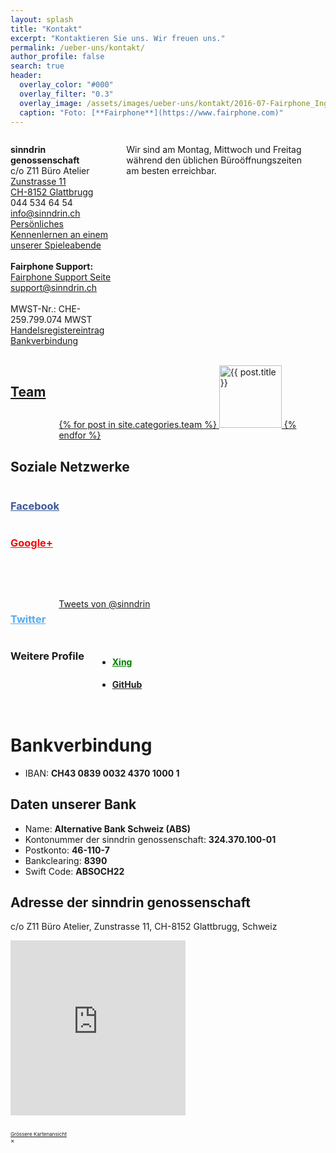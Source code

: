 ```yaml
---
layout: splash
title: "Kontakt"
excerpt: "Kontaktieren Sie uns. Wir freuen uns."
permalink: /ueber-uns/kontakt/
author_profile: false
search: true
header:
  overlay_color: "#000"
  overlay_filter: "0.3"
  overlay_image: /assets/images/ueber-uns/kontakt/2016-07-Fairphone_Inge_696-copy_WEB.jpg
  caption: "Foto: [**Fairphone**](https://www.fairphone.com)"
---
```


<!-- BEGIN script loading -->
<!-- BEGIN facebook -->
<div id="fb-root"></div>
<script>(function(d, s, id) {
  var js, fjs = d.getElementsByTagName(s)[0];
  if (d.getElementById(id)) return;
  js = d.createElement(s); js.id = id;
  js.src = "//connect.facebook.net/de_DE/sdk.js#xfbml=1&version=v2.0";
  fjs.parentNode.insertBefore(js, fjs);
}(document, 'script', 'facebook-jssdk'));</script>
<!-- END facebook -->
<!-- END script loading -->

<!-- BEGIN Kontakt -->
<div class="row">
  <div class=" large-6 columns">
  <p>
  <b>sinndrin genossenschaft</b><br>
  c/o Z11 Büro Atelier<br>
  <a href="#" data-reveal-id="addressModal">Zunstrasse 11<br>
  CH-8152 Glattbrugg<br></a>
  <i class="fi-telephone"></i> 044 534 64 54<br>
  <a href="mailto:info@sinndrin.ch"><i class="fi-mail"></i> info@sinndrin.ch</a><br>
  <a href="/ueber-uns/spieleabend/"><i class="fi-puzzle"></i> Persönliches Kennenlernen an einem unserer Spieleabende</a><br><br>
  <b>Fairphone Support:</b><br><a href="https://support.sinndrin.org/de"><i class="fi-page-multiple"></i> Fairphone Support Seite</a><br><a href="mailto:support@sinndrin.ch"><i class="fi-mail"></i> support@sinndrin.ch</a><br><br>
  MWST-Nr.: CHE-259.799.074 MWST<br>
  <a href="http://zh.powernet.ch/webservices/inet/HRG/HRG.asmx/getHRGHTML?chnr=0205000489&amp;amt=020&amp;toBeModified=0&amp;validOnly=0&amp;lang=1&amp;sort=0"><i class="fi-info"></i> Handelsregistereintrag</a><br>
  <a href="#bankverbindung"><i class="fi-bitcoin-circle"></i> Bankverbindung</a><br><br>

  Wir sind am Montag, Mittwoch und Freitag während den üblichen Büroöffnungszeiten am besten erreichbar.
  </p>
  </div>
<!-- BEGIN Team -->
  <div class="large-6 columns">
  <h2 class="show-for-medium-down"><a href="/ueber-uns/team/">Team</a></h2>
  <a href="/ueber-uns/team/">
  {% for post in site.categories.team %}
  <img alt="{{ post.title }}" width="100" src="{{ post.image }}">
  {% endfor %}
  </a>
  </div>
<!-- END Team -->
  </div>
<!-- END Kontakt -->


<!-- BEGIN Social Profiles -->
<div class="row">
  <div class="columns">
    <h2>Soziale Netzwerke</h2>
  </div>
</div>

<div class="row">
  <!-- BEGIN Facebook -->
  <div class="large-6 columns">
    <h3><a style="color:#3b5998;" href="https://www.facebook.com/sinndrin" target="_blank" rel="sinndrin genossenschaft"><i class="fi-social-facebook"></i> Facebook</a></h3>
    <div class="fb-like-box" data-href="https://www.facebook.com/sinndrin" data-colorscheme="light" data-show-faces="true" data-header="true" data-stream="false" data-show-border="false"></div>
  </div>
  <!-- END Facebook -->

  <!-- BEGIN Google+ -->
  <div class="large-6 columns">
    <h3><a style="color: red;" href="https://plus.google.com/+sinndringenossenschaftZürich" target="_blank" rel="sinndrin genossenschaft"><i class="fi-social-google-plus"></i> Google+</a></h3>
    <!-- BEGIN Google+ Code -->
    <script type="text/javascript" src="https://apis.google.com/js/plusone.js"></script>
    <g:page href="https://plus.google.com/+sinndringenossenschaftZürich"></g:page>
    <!-- END Google+ Code -->
  </div>
  <!-- END Google+ -->
</div>

<!-- TODO: ugly spacing -->
<br><br>

<div class="row">
<!-- BEGIN Twitter -->
<div class="large-6 columns">
<h3><a style="color:#55acee;" href="https://twitter.com/sinndrin" target="_blank" rel="sinndrin genossenschaft"><i class="fi-social-twitter"></i> Twitter</a></h3>
<!-- BEGIN Twitter Code -->
<a class="twitter-timeline"  href="https://twitter.com/sinndrin"  data-widget-id="502772720589746176">Tweets von @sinndrin</a>
    <script>!function(d,s,id){var js,fjs=d.getElementsByTagName(s)[0],p=/^http:/.test(d.location)?'http':'https';if(!d.getElementById(id)){js=d.createElement(s);js.id=id;js.src=p+"://platform.twitter.com/widgets.js";fjs.parentNode.insertBefore(js,fjs);}}(document,"script","twitter-wjs");</script>


<!-- >END Twitter Code -->
</div>
<!-- END Twitter -->

<!-- BEGIN Weitere -->
<div class="large-6 columns">
<h3>Weitere Profile</h3>

<ul>
  <!-- BEGIN XING -->
  <li><h4><a style="color: green;" href="https://www.xing.com/companies/sinndringenossenschaft" target="_blank" rel="sinndrin genossenschaft">Xing</a></h4></li>
  <!-- >END XING -->
  <!-- BEGIN Github -->
  <li><h4><a style="color:#222;" href="https://github.com/sinndrin" target="_blank" rel="sinndrin genossenschaft"><i class="fi-social-github"></i> GitHub</a></h4></li>
   <!-- >END Github -->
  </ul>
</div>
<!-- END Weitere -->
</div>

# <a name="bankverbindung"></a> Bankverbindung

* IBAN: **CH43 0839 0032 4370 1000 1** <br>

## Daten unserer Bank

* Name: **Alternative Bank Schweiz (ABS)**
* Kontonummer der sinndrin genossenschaft: **324.370.100-01**
* Postkonto: **46-110-7**
* Bankclearing: **8390**
* Swift Code: **ABSOCH22**


<!-- Reveal Modals begin -->
<div id="addressModal" class="reveal-modal" data-reveal>
  <h2>Adresse der sinndrin genossenschaft</h2>

  <p>c/o Z11 Büro Atelier, Zunstrasse 11, CH-8152 Glattbrugg, Schweiz</p>
  <!-- data-interchange begin -->
  <div
      data-interchange="[/ueber-uns/kontakt/default.html, (small)], [/ueber-uns/kontakt/medium.html, (medium)], [/ueber-uns/kontakt/large.html, (large)]">
    <div data-alert class="alert-box secondary radius">
      <!-- default content begin -->
      <!-- TODO: map auf ueber-uns auf google places ändern -->
      <iframe width="280" height="280" frameborder="0" scrolling="no" marginheight="0" marginwidth="0"
              src="https://maps.google.ch/maps?f=q&amp;source=s_q&amp;hl=de&amp;geocode=&amp;q=sinndrin+genossenschaft&amp;aq=&amp;sll=47.377455,8.536715&amp;sspn=0.174132,0.346756&amp;ie=UTF8&amp;hq=sinndrin+genossenschaft&amp;hnear=&amp;t=m&amp;z=12&amp;iwloc=A&amp;cid=16683552561753725560&amp;ll=47.362039,8.533676&amp;output=embed"></iframe><br /><small><a href="https://maps.google.ch/maps?f=q&amp;source=embed&amp;hl=de&amp;geocode=&amp;q=sinndrin+genossenschaft&amp;aq=&amp;sll=47.377455,8.536715&amp;sspn=0.174132,0.346756&amp;ie=UTF8&amp;hq=sinndrin+genossenschaft&amp;hnear=&amp;t=m&amp;z=12&amp;iwloc=A&amp;cid=16683552561753725560&amp;ll=47.362039,8.533676"></iframe>
      <br/>
      <small><a href="https://maps.google.ch/maps?f=q&amp;source=s_q&amp;hl=de&amp;geocode=&amp;q=sinndrin+genossenschaft&amp;aq=&amp;sll=47.377455,8.536715&amp;sspn=0.174132,0.346756&amp;ie=UTF8&amp;hq=sinndrin+genossenschaft&amp;hnear=&amp;t=m&amp;z=12&amp;iwloc=A&amp;cid=16683552561753725560&amp;ll=47.362039,8.533676&amp;output=embed"></iframe><br /><small><a href="https://maps.google.ch/maps?f=q&amp;source=embed&amp;hl=de&amp;geocode=&amp;q=sinndrin+genossenschaft&amp;aq=&amp;sll=47.377455,8.536715&amp;sspn=0.174132,0.346756&amp;ie=UTF8&amp;hq=sinndrin+genossenschaft&amp;hnear=&amp;t=m&amp;z=12&amp;iwloc=A&amp;cid=16683552561753725560&amp;ll=47.362039,8.533676">Grössere Kartenansicht</a></small>
      <!-- default content end -->
    </div>
  </div>
  <!-- data-interchange end -->
  <a class="close-reveal-modal">&#215;</a>
</div>
<!-- Reveal Modals end -->
